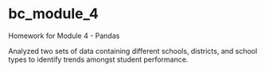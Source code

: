 # bc_module_4
Homework for Module 4 - Pandas

Analyzed two sets of data containing different schools, districts, and school types to identify trends amongst student performance. 
